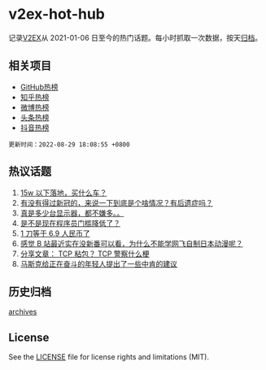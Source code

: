 # v2ex-hot-hub

 记录[V2EX](https://www.v2ex.com/)从 2021-01-06 日至今的热门话题。每小时抓取一次数据，按天[归档](archives)。
 
 ## 相关项目

- [GitHub热榜](https://github.com/lonnyzhang423/github-hot-hub)
- [知乎热榜](https://github.com/lonnyzhang423/zhihu-hot-hub)
- [微博热榜](https://github.com/lonnyzhang423/weibo-hot-hub)
- [头条热榜](https://github.com/lonnyzhang423/toutiao-hot-hub)
- [抖音热榜](https://github.com/lonnyzhang423/douyin-hot-hub)


 `更新时间：2022-08-29 18:08:55 +0800`

## 热议话题

1. [15w 以下落地，买什么车？](https://www.v2ex.com/t/876096)
1. [有没有得过新冠的，来说一下到底是个啥情况？有后遗症吗？](https://www.v2ex.com/t/876022)
1. [真是多少台显示器，都不嫌多。。](https://www.v2ex.com/t/875998)
1. [是不是现在程序员门槛降低了？](https://www.v2ex.com/t/876178)
1. [1 刀等于 6.9 人民币了](https://www.v2ex.com/t/876064)
1. [感觉 B 站最近实在没新番可以看，为什么不能学网飞自制日本动漫呢？](https://www.v2ex.com/t/876109)
1. [分享文章： TCP 粘包？ TCP 警察什么梗](https://www.v2ex.com/t/876066)
1. [马斯克给正在奋斗的年轻人提出了一些中肯的建议](https://www.v2ex.com/t/876075)

## 历史归档

[archives](archives)

## License

See the [LICENSE](LICENSE) file for license rights and limitations (MIT).
